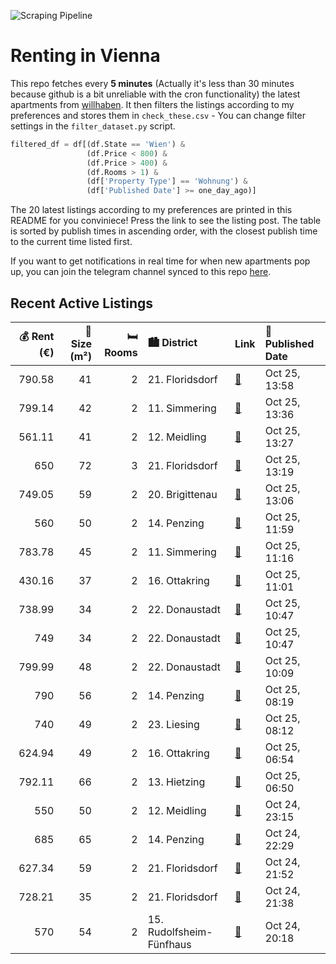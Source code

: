 ![Scraping Pipeline](https://github.com/AthomsG/renting-in-vienna/actions/workflows/run_pipeline.yml/badge.svg)


# Renting in Vienna

This repo fetches every **5 minutes** (Actually it's less than 30 minutes because github is a bit unreliable with the cron functionality) the latest apartments from [willhaben](https://www.willhaben.at/).
It then filters the listings according to my preferences and stores them in `check_these.csv` - You can change filter settings in the `filter_dataset.py` script.

```python
filtered_df = df[(df.State == 'Wien') & 
                 (df.Price < 800) &
                 (df.Price > 400) &
                 (df.Rooms > 1) &
                 (df['Property Type'] == 'Wohnung') &
                 (df['Published Date'] >= one_day_ago)]
```

The 20 latest listings according to my preferences are printed in this README for you conviniece! Press the link to see the listing post.
The table is sorted by publish times in ascending order, with the closest publish time to the current time listed first.

If you want to get notifications in real time for when new apartments pop up, you can join the telegram channel synced to this repo [here](https://t.me/+1HPAYOf5BSsyNTlk).

## Recent Active Listings

|   💰 Rent (€) |   📏 Size (m²) |   🛏️ Rooms | 🏙️ District              | Link                                                                                                                                                                                                                           | 📅 Published Date   |
|-------------:|--------------:|-----------:|:-------------------------|:-------------------------------------------------------------------------------------------------------------------------------------------------------------------------------------------------------------------------------|:-------------------|
|       790.58 |            41 |          2 | 21. Floridsdorf          | [🔗](https://www.willhaben.at/iad/immobilien/d/mietwohnungen/wien/wien-1210-floridsdorf/wundersch%C3%B6ne-neue-2-zimmer-wohnung-beim-bahnhof-floridsdorf%21-987143137/)                                                         | Oct 25, 13:58      |
|       799.14 |            42 |          2 | 11. Simmering            | [🔗](https://www.willhaben.at/iad/immobilien/d/mietwohnungen/wien/wien-1110-simmering/winteraktion---erster-monat-mietfrei%21-moderne-2-zimmerwohnung-mit-balkon%21-1780493551/)                                                | Oct 25, 13:36      |
|       561.11 |            41 |          2 | 12. Meidling             | [🔗](https://www.willhaben.at/iad/immobilien/d/mietwohnungen/wien/wien-1120-meidling/in-sanierung---n%C3%A4he-u4-/-u6-ii-terrasse-im-garten-ii-2-zimmer-mit-separater-k%C3%BCche-ii-beim-gaudenzdorfer-g%C3%BCrtel-1073028439/) | Oct 25, 13:27      |
|       650    |            72 |          3 | 21. Floridsdorf          | [🔗](https://www.willhaben.at/iad/immobilien/d/mietwohnungen/wien/wien-1210-floridsdorf/gemeindewohnung-direktvergabe-reserviert-1250785208/)                                                                                   | Oct 25, 13:19      |
|       749.05 |            59 |          2 | 20. Brigittenau          | [🔗](https://www.willhaben.at/iad/immobilien/d/mietwohnungen/wien/wien-1200-brigittenau/super-helle-2-zimmer-stilaltbauwohnung---n%C3%A4he-u6-j%C3%A4gerstra%C3%9Fe-%21-1693131218/)                                            | Oct 25, 13:06      |
|       560    |            50 |          2 | 14. Penzing              | [🔗](https://www.willhaben.at/iad/immobilien/d/mietwohnungen/wien/wien-1140-penzing/1140-tiefendorfergasse-25-zimmer-duschbad-k%C3%BCche-1.-liftstock-hell-ruhelage-825609088/)                                                 | Oct 25, 11:59      |
|       783.78 |            45 |          2 | 11. Simmering            | [🔗](https://www.willhaben.at/iad/immobilien/d/mietwohnungen/wien/wien-1110-simmering/moderner-komfort-mit-aussicht:-balkonwohnung-in-top-lage-zu-einem-tollen-preis-1138917178/)                                               | Oct 25, 11:16      |
|       430.16 |            37 |          2 | 16. Ottakring            | [🔗](https://www.willhaben.at/iad/immobilien/d/mietwohnungen/wien/wien-1160-ottakring/charmante-2-zimmer-wohnung-im-16.-bezirk---perfekte-lage-am-stillfriedplatz%21-1284449205/)                                               | Oct 25, 11:01      |
|       738.99 |            34 |          2 | 22. Donaustadt           | [🔗](https://www.willhaben.at/iad/immobilien/d/mietwohnungen/wien/wien-1220-donaustadt/charmante-gartenwohnung-in-der-n%C3%A4he-der-seestadt%21-1628903492/)                                                                    | Oct 25, 10:47      |
|       749    |            34 |          2 | 22. Donaustadt           | [🔗](https://www.willhaben.at/iad/immobilien/d/mietwohnungen/wien/wien-1220-donaustadt/charmante-wohnungen-in-der-n%C3%A4he-der-seestadt%21-1461597180/)                                                                        | Oct 25, 10:47      |
|       799.99 |            48 |          2 | 22. Donaustadt           | [🔗](https://www.willhaben.at/iad/immobilien/d/mietwohnungen/wien/wien-1220-donaustadt/2-zimmer-wohnung-inkl.-k%C3%BCche-loggia-und-kellerabteil-u1-kagraner-platz---ausrichtung-wagramer-stra%C3%9Fe/w123-top-18-1628078437/)  | Oct 25, 10:09      |
|       790    |            56 |          2 | 14. Penzing              | [🔗](https://www.willhaben.at/iad/immobilien/d/mietwohnungen/wien/wien-1140-penzing/2-zimmer--vorzimmer-bad-wc-k%C3%BCche-abstellraum-kellerabteil-gartenben%C3%BCtzung-1707587163/)                                            | Oct 25, 08:19      |
|       740    |            49 |          2 | 23. Liesing              | [🔗](https://www.willhaben.at/iad/immobilien/d/mietwohnungen/wien/wien-1230-liesing/wohnung-zu-vermieten-1302898128/)                                                                                                           | Oct 25, 08:12      |
|       624.94 |            49 |          2 | 16. Ottakring            | [🔗](https://www.willhaben.at/iad/immobilien/d/mietwohnungen/wien/wien-1160-ottakring/ger%C3%A4umige-2-zimmer--wohnung-1685955371/)                                                                                             | Oct 25, 06:54      |
|       792.11 |            66 |          2 | 13. Hietzing             | [🔗](https://www.willhaben.at/iad/immobilien/d/mietwohnungen/wien/wien-1130-hietzing/ger%C3%A4umte-2-zimmer-bastlerwohnung-im-erdgeschoss-im-gr%C3%BCnen-1417910061/)                                                           | Oct 25, 06:50      |
|       550    |            50 |          2 | 12. Meidling             | [🔗](https://www.willhaben.at/iad/immobilien/d/mietwohnungen/wien/wien-1120-meidling/saubere-gemeindewohnung-2-zimmer-1610180479/)                                                                                              | Oct 24, 23:15      |
|       685    |            65 |          2 | 14. Penzing              | [🔗](https://www.willhaben.at/iad/immobilien/d/mietwohnungen/wien/wien-1140-penzing/ger%C3%A4umige-gemeindewohnung-im-14.-bezirk-zu-vergeben-868860133/)                                                                        | Oct 24, 22:29      |
|       627.34 |            59 |          2 | 21. Floridsdorf          | [🔗](https://www.willhaben.at/iad/immobilien/d/mietwohnungen/wien/wien-1210-floridsdorf/gro%C3%9Fz%C3%BCgige-2-zimmer-wohnung-in-wien-21.-grellgasse---n%C3%A4he-marchfeldkanal-1171854672/)                                    | Oct 24, 21:52      |
|       728.21 |            35 |          2 | 21. Floridsdorf          | [🔗](https://www.willhaben.at/iad/immobilien/d/mietwohnungen/wien/wien-1210-floridsdorf/wohnen-in-floridsdorf---2-zimmer-wohnung-mit-balkon-n%C3%A4he-shopping-city-nord-&-klink-floridsdorf-1885977017/)                       | Oct 24, 21:38      |
|       570    |            54 |          2 | 15. Rudolfsheim-Fünfhaus | [🔗](https://www.willhaben.at/iad/immobilien/d/mietwohnungen/wien/wien-1150-rudolfsheim-f%C3%BCnfhaus/%28reserviert%29-gemeindewohnung-2-zimmer-direktvergabe-1552750719/)                                                      | Oct 24, 20:18      |

